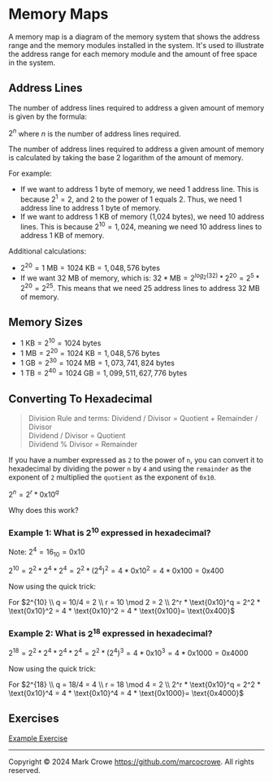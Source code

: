 
# Memory Maps

A memory map is a diagram of the memory system that shows the address range and the memory modules installed in the system. It's used to illustrate the address range for each memory module and the amount of free space in the system.

## Address Lines

The number of address lines required to address a given amount of memory is given by the formula:

$2^n$ where $n$ is the number of address lines required.

The number of address lines required to address a given amount of memory is calculated by taking the base 2 logarithm of the amount of memory.

For example:

- If we want to address 1 byte of memory, we need 1 address line. This is because $2^1 = 2$, and 2 to the power of 1 equals 2. Thus, we need 1 address line to address 1 byte of memory.
- If we want to address 1 KB of memory (1,024 bytes), we need 10 address lines. This is because $2^{10} = 1,024$, meaning we need 10 address lines to address 1 KB of memory.

Additional calculations:

- $2^{20} = 1 \text{ MB} = 1024 \text{ KB} = 1,048,576 \text{ bytes}$
- If we want 32 MB of memory, which is:
  $32 * \text{MB} = 2^{log_2(32)} * 2^{20} = 2^5 * 2^{20} = 2^{25}$.
  This means that we need 25 address lines to address 32 MB of memory.

## Memory Sizes

- $1 \text{ KB} = 2^{10} = 1024 \text{ bytes}$
- $1 \text{ MB} = 2^{20} = 1024 \text{ KB} = 1,048,576 \text{ bytes}$
- $1 \text{ GB} = 2^{30} = 1024 \text{ MB} = 1,073,741,824 \text{ bytes}$
- $1 \text{ TB} = 2^{40} = 1024 \text{ GB} = 1,099,511,627,776 \text{ bytes}$

## Converting To Hexadecimal

> Division Rule and terms: Dividend / Divisor = Quotient + Remainder / Divisor  
> Dividend / Divisor = Quotient  
> Dividend % Divisor = Remainder  

If you have a number expressed as `2` to the power of `n`, you can convert it to hexadecimal by dividing the power `n` by `4` and using the `remainder` as the exponent of `2` multiplied the `quotient` as the exponent of `0x10`.

$2^{n} = 2^r * \text{0x10}^q$

Why does this work?

### Example 1: What is $2^{10}$ expressed in hexadecimal?

Note: $2^4 = 16_{10} = \text{0x10}$

$2^{10} = 2^2 * 2^4 * 2^4 = 2^2 * (2^4)^{2} = 4 * \text{0x10}^2 = 4 * \text{0x100} = \text{0x400}$

Now using the quick trick:

For $2^{10} \\ q = 10/4 = 2 \\ r = 10 \mod 2 = 2 \\ 2^r * \text{0x10}^q = 2^2 * \text{0x10}^2 =  4 * \text{0x10}^2 = 4 * \text{0x100}= \text{0x400}$

### Example 2: What is $2^{18}$  expressed in hexadecimal?

$2^{18} = 2^2 * 2^4 * 2^4 * 2^4 = 2^2 * (2^4)^{3} = 4 * \text{0x10}^3 = 4 * \text{0x1000} = \text{0x4000}$

Now using the quick trick:

For $2^{18} \\ q = 18/4 = 4 \\ r = 18 \mod 4 = 2 \\ 2^r * \text{0x10}^q = 2^2 * \text{0x10}^4 =  4 * \text{0x10}^4 = 4 * \text{0x1000}= \text{0x4000}$

## Exercises

[Example Exercise](./memory-maps-exercises.md "Memory Maps - exercises")

---
Copyright &copy; 2024 Mark Crowe <https://github.com/marcocrowe>. All rights reserved.
